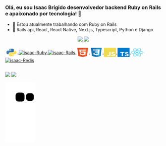 ### Olá, eu sou Isaac Brígido desenvolvedor backend Ruby on Rails e apaixonado por tecnologia! 👋

- 🔭 Estou atualmente trabalhando com Ruby on Rails
- 🌱 Rails api, React, React Native, Next.js, Typescript, Python e Django


<div align="center">
  <a href="https://github.com/isaacbrds">
  <img height="180em" src="https://github-readme-stats.vercel.app/api?username=isaacbrds&show_icons=true&theme=dark&include_all_commits=true&count_private=true"/>
  <img height="180em" src="https://github-readme-stats.vercel.app/api/top-langs/?username=isaacbrds&layout=compact&langs_count=7&theme=dark"/>
</div>
  
<div style="display: inline_block"><br>
  
  <img align="center" alt="isaac-Python" height="30" width="40" src="https://raw.githubusercontent.com/devicons/devicon/master/icons/python/python-original.svg">
  <img align="center" alt="isaac-Ruby" height="30" width="40" src="https://cdn.jsdelivr.net/gh/devicons/devicon/icons/ruby/ruby-original.svg" >
  <img align="center" alt="isaac-Rails" height="30" width="40" src="https://cdn.jsdelivr.net/gh/devicons/devicon/icons/rails/rails-plain.svg" >
  <img align="center" alt="isaac-HTML" height="30" width="40" src="https://raw.githubusercontent.com/devicons/devicon/master/icons/html5/html5-original.svg">
  <img align="center" alt="isaac-CSS" height="30" width="40" src="https://raw.githubusercontent.com/devicons/devicon/master/icons/css3/css3-original.svg">
  <img align="center" alt="isaac-Js" height="30" width="40" src="https://raw.githubusercontent.com/devicons/devicon/master/icons/javascript/javascript-plain.svg">
  <img align="center" alt="isaac-Ts" height="30" width="40" src="https://raw.githubusercontent.com/devicons/devicon/master/icons/typescript/typescript-plain.svg">
  <img align="center" alt="isaac-React" height="30" width="40" src="https://raw.githubusercontent.com/devicons/devicon/master/icons/react/react-original.svg">
  
  <img align="center" alt="isaac-Redis" height="30" width="40" src="https://cdn.jsdelivr.net/gh/devicons/devicon/icons/redis/redis-original.svg" >
</div>
  
  ##
  
  <div> 
    
  <a href = "mailto:isaac.brigido@gmail.com"><img src="https://img.shields.io/badge/-Gmail-%23333?style=for-the-badge&logo=gmail&logoColor=white" target="_blank"></a>
  <a href="https://www.linkedin.com/in/isaac-br%C3%ADgido-rodrigues-dos-santos-6244312a/" target="_blank"><img src="https://img.shields.io/badge/-LinkedIn-%230077B5?style=for-the-badge&logo=linkedin&logoColor=white" target="_blank"></a> 
 
  ![Snake animation](https://github.com/isaacbrds/isaacbrds/blob/output/github-contribution-grid-snake.svg)
 
</div>
